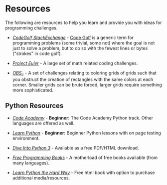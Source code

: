 # Resources

The following are resources to help you learn and provide you with ideas for programming challenges.

 * *[CodeGolf StackExchange](http://codegolf.stackexchange.com/)* - [Code Golf](http://en.wikipedia.org/wiki/Code_golf) is a generic term for programming problems (some trivial, some not) where the goal is not just to solve a problem, but to do so with the fewest lines or bytes ("strokes" in code golf).

 * *[Project Euler](http://projecteuler.net/)* - A large set of math related coding challenges.

 * *[OBS<sub>c</sub>](http://blog.computationalcomplexity.org/2009/11/17x17-challenge-worth-28900-this-is-not.html)* - A set of challenges relating to coloring grids of grids such that you obstruct the creation of rectangles with the same colors at each corner.  Smaller grids can be brute forced, larger grids require something more sophisticated.


## Python Resources

* *[Code Academy](http://www.codecademy.com/tracks/python)* - **Beginner:** The Code Academy Python track. Other languages are offered as well. 

* *[Learn Python](http://www.learnpython.org/)* - **Beginner:** Beginner Python lessons with on page testing environment.

* *[Dive Into Python 3](http://www.diveintopython3.net/)* - Available as a free PDF/HTML download.

* *[Free Programming Books](http://resrc.io/list/10/list-of-free-programming-books/#python)* - A motherload of free books available (from many languages).

* *[Learn Python the Hard Way](http://learnpythonthehardway.org/)* - Free html book with option to purchase additional media/resources.
